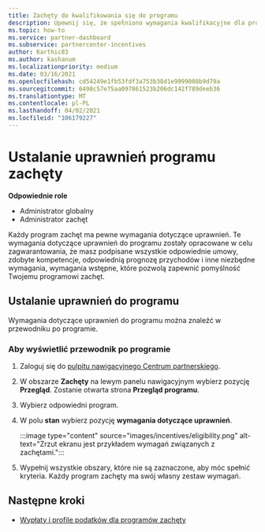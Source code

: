 ```yaml
---
title: Zachęty do kwalifikowania się do programu
description: Upewnij się, że spełniono wymagania kwalifikacyjne dla programu zachęt. Ten proces obejmuje sprawdzanie uprawnień w przewodniku programu.
ms.topic: how-to
ms.service: partner-dashboard
ms.subservice: partnercenter-incentives
author: Karthic83
ms.author: kashanum
ms.localizationpriority: medium
ms.date: 03/16/2021
ms.openlocfilehash: cd54249e1fb53fdf3a753b38d1e9999008b9d79a
ms.sourcegitcommit: 6498c57e75aa097861523b206dc142f789deeb36
ms.translationtype: MT
ms.contentlocale: pl-PL
ms.lasthandoff: 04/02/2021
ms.locfileid: "106179227"
---
```

# <a name="determine-your-incentives-program-eligibility"></a>Ustalanie uprawnień programu zachęty

**Odpowiednie role**

- Administrator globalny
- Administrator zachęt

 Każdy program zachęt ma pewne wymagania dotyczące uprawnień. Te wymagania dotyczące uprawnień do programu zostały opracowane w celu zagwarantowania, że masz podpisane wszystkie odpowiednie umowy, zdobyte kompetencje, odpowiednią prognozę przychodów i inne niezbędne wymagania, wymagania wstępne, które pozwolą zapewnić pomyślność Twojemu programowi zachęt.

## <a name="determining-your-program-eligibility"></a>Ustalanie uprawnień do programu

Wymagania dotyczące uprawnień do programu można znaleźć w przewodniku po programie. 

### <a name="to-see-your-program-guide"></a>Aby wyświetlić przewodnik po programie

1. Zaloguj się do [pulpitu nawigacyjnego Centrum partnerskiego](https://partner.microsoft.com/dashboard/).

2. W obszarze **Zachęty** na lewym panelu nawigacyjnym wybierz pozycję **Przegląd**. Zostanie otwarta strona **Przegląd programu**.

3. Wybierz odpowiedni program.

4. W polu **stan** wybierz pozycję **wymagania dotyczące uprawnień**.

   :::image type="content" source="images/incentives/eligibility.png" alt-text="Zrzut ekranu jest przykładem wymagań związanych z zachętami.":::

5. Wypełnij wszystkie obszary, które nie są zaznaczone, aby móc spełnić kryteria. Każdy program zachęty ma swój własny zestaw wymagań.

## <a name="next-steps"></a>Następne kroki

- [Wypłaty i profile podatków dla programów zachęty](incentives-create-and-manage-your-payout-and-tax-profiles.md)

